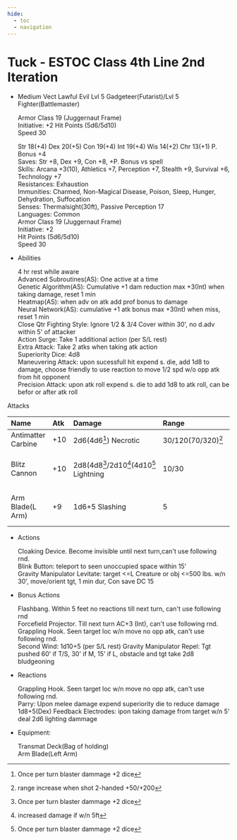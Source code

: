 ```yaml
---
hide:
  - toc
  - navigation
---
```


# Tuck - ESTOC Class 4th Line 2nd Iteration

<div class="grid cards" markdown>

-   Medium Vect Lawful Evil Lvl 5 Gadgeteer(Futarist)/Lvl 5 Fighter(Battlemaster)

    Armor Class 19 (Juggernaut Frame)<br>
    Initiative: +2
    Hit Points (5d6/5d10)<br>
    Speed 30

    Str 18(+4) Dex 20(+5) Con 19(+4) Int 19(+4) Wis 14(+2) Chr 13(+1) P. Bonus +4<br>
    Saves: Str +8, Dex +9, Con +8, +P. Bonus vs spell<br>
    Skills: Arcana +3(10), Athletics +7, Perception +7, Stealth +9, Survival +6, Technology +7<br>
    Resistances: Exhaustion<br>
    Immunities: Charmed, Non-Magical Disease, Poison, Sleep, Hunger, Dehydration, Suffocation<br>
    Senses: Thermalsight(30ft), Passive Perception 17<br>
    Languages: Common<br>
    Armor Class 19 (Juggernaut Frame)<br>
    Initiative: +2<br>
    Hit Points (5d6/5d10)<br>
    Speed 30

-   Abilities

    4 hr rest while aware<br>
    Advanced Subroutines(AS): One active at a time<br>
    Genetic Algorithm(AS): Cumulative +1 dam reduction max +3(Int) when taking damage, reset 1 min<br>
    Heatmap(AS): when adv on atk add prof bonus to damage<br>
    Neural Network(AS): cumulative +1 atk bonus max +3(Int) when miss, reset 1 min<br>
    Close Qtr Fighting Style: Ignore 1/2 & 3/4 Cover within 30', no d.adv within 5' of attacker<br>
    Action Surge: Take 1 additional action (per S/L rest)<br>
    Extra Attack: Take 2 atks when taking atk action<br>
    Superiority Dice: 4d8<br>
    Maneuvering Attack: upon sucessfull hit expend s. die, add 1d8 to damage, choose friendly to use reaction to move 1/2 spd w/o opp atk from hit opponent<br>
    Precision Attack: upon atk roll expend s. die to add 1d8 to atk roll, can be befor or after atk roll<br>

</div>

Attacks

| Name               | Atk | Damage                                                           | Range                     | Properties                 |
| :----------------- | :-- | :--------------------------------------------------------------- |:------------------------- |:-------------------------- |
| Antimatter Carbine | +10 | 2d6(4d6[^Overcharge]) Necrotic                                   | 30/120(70/320)[^Foregrip] | Automatic, Foregrip        |
| Blitz Cannon       | +10 | 2d8(4d8[^Overcharge]/2d10[^Scatter](4d10[^Overcharge] Lightning  | 10/30                     | Heavy, Scatter, Two-Handed |
| Arm Blade(L Arm)   | +9  | 1d6+5 Slashing                                                   | 5                         | No Disarm, Fineese, Light  |

<div class="grid cards" markdown>

-   Actions

    Cloaking Device. Become invisible until next turn,can't use following rnd.<br>
    Blink Button: teleport to seen unoccupied space within 15'<br>
    Gravity Manipulator Levitate: target <=L Creature or obj <=500 lbs. w/n 30', move/orient tgt, 1 min dur, Con save DC 15<br>

-   Bonus Actions

    Flashbang. Within 5 feet no reactions till next turn, can't use following rnd<br>
    Forcefield Projector. Till next turn AC+3 (Int), can't use following rnd.<br>
    Grappling Hook. Seen target loc w/n move no opp atk,  can't use following rnd.<br>
    Second Wind: 1d10+5 (per S/L rest)
    Gravity Manipulator Repel: Tgt pushed 60' if T/S, 30' if M, 15' if L, obstacle and tgt take 2d8 bludgeoning

-   Reactions

    Grappling Hook. Seen target loc w/n move no opp atk,  can't use following rnd.<br>
    Parry: Upon melee damage expend superiority die to reduce damage 1d8+5(Dex)
    Feedback Electrodes: ipon taking damage from target w/n 5' deal 2d6 lighting dammage<br>

-   Equipment:

    Transmat Deck(Bag of holding)<br>
    Arm Blade(Left Arm)

</div>

[^Overcharge]: Once per turn blaster dammage +2 dice
[^Foregrip]: range increase when shot 2-handed +50/+200
[^Scatter]: increased damage if w/n 5ft
